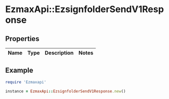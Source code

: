 # EzmaxApi::EzsignfolderSendV1Response

## Properties

| Name | Type | Description | Notes |
| ---- | ---- | ----------- | ----- |

## Example

```ruby
require 'Ezmaxapi'

instance = EzmaxApi::EzsignfolderSendV1Response.new()
```

